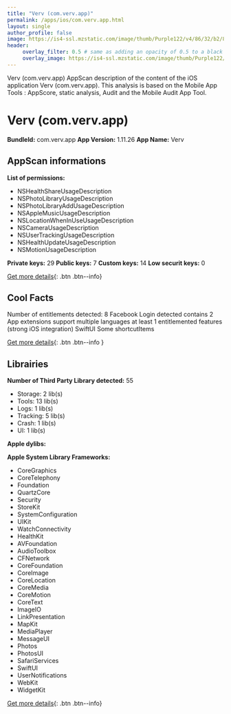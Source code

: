 ```yaml
---
title: "Verv (com.verv.app)"
permalink: /apps/ios/com.verv.app.html
layout: single
author_profile: false
image: https://is4-ssl.mzstatic.com/image/thumb/Purple122/v4/86/32/b2/8632b206-a7f9-cecb-d116-01fdd4f3a11e/AppIcon-0-1x_U007emarketing-0-5-0-0-sRGB-85-220.png/512x512bb.jpg
header: 
     overlay_filter: 0.5 # same as adding an opacity of 0.5 to a black background
     overlay_image: https://is4-ssl.mzstatic.com/image/thumb/Purple122/v4/86/32/b2/8632b206-a7f9-cecb-d116-01fdd4f3a11e/AppIcon-0-1x_U007emarketing-0-5-0-0-sRGB-85-220.png/512x512bb.jpg
---
```

Verv (com.verv.app) AppScan description of the content of the iOS application Verv (com.verv.app). This analysis is based on the Mobile App Tools : AppScore, static analysis, Audit and the Mobile Audit App Tool.

# Verv (com.verv.app)

**BundleId:** com.verv.app
**App Version:** 1.11.26
**App Name:** Verv


## AppScan informations 

**List of permissions:** 
- NSHealthShareUsageDescription
- NSPhotoLibraryUsageDescription
- NSPhotoLibraryAddUsageDescription
- NSAppleMusicUsageDescription
- NSLocationWhenInUseUsageDescription
- NSCameraUsageDescription
- NSUserTrackingUsageDescription
- NSHealthUpdateUsageDescription
- NSMotionUsageDescription
  
  
**Private keys:** 29
**Public keys:** 7
**Custom keys:** 14
**Low securit keys:** 0
  
[Get more details](/pricing.html){: .btn .btn--info}

## Cool Facts

Number of entitlements detected: 8
Facebook Login detected
contains 2 App extensions
support multiple languages
at least 1 entitlemented features (strong iOS integration)
SwiftUI
Some shortcutItems 
  
[Get more details](/pricing.html){: .btn .btn--info }

## Librairies 
**Number of Third Party Library detected:** 55
- Storage: 2 lib(s)
- Tools: 13 lib(s)
- Logs: 1 lib(s)
- Tracking: 5 lib(s)
- Crash: 1 lib(s)
- UI: 1 lib(s)


**Apple dylibs:**


**Apple System Library Frameworks:**
- CoreGraphics
- CoreTelephony
- Foundation
- QuartzCore
- Security
- StoreKit
- SystemConfiguration
- UIKit
- WatchConnectivity
- HealthKit
- AVFoundation
- AudioToolbox
- CFNetwork
- CoreFoundation
- CoreImage
- CoreLocation
- CoreMedia
- CoreMotion
- CoreText
- ImageIO
- LinkPresentation
- MapKit
- MediaPlayer
- MessageUI
- Photos
- PhotosUI
- SafariServices
- SwiftUI
- UserNotifications
- WebKit
- WidgetKit


  
[Get more details](/pricing.html){: .btn .btn--info}

